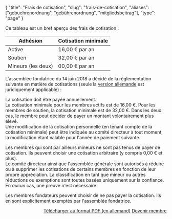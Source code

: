 {
    "title": "Frais de cotisation",
    "slug": "frais-de-cotisation",
    "aliases": ["gebuehrenordnung", "gebührenordnung", "mitgliedsbeitrag"],
    "type": "page"
}

Ce tableau est un bref aperçu des frais de cotisation :

Adhésion            | Cotisation minimale
--------------------|--------------------
Active              | 16,00 € par an
Soutien             | 32,00 € par an
Mineurs (les deux)  | 00,00 € par an

L'assemblée fondatrice du 14 juin 2018 a décidé de la réglementation suivante en matière de cotisations (seule la [version allemande](https://www.datenanfragen.de/verein/gebuehrenordnung) est juridiquement applicable) :

La cotisation doit être payée annuellement.  
La cotisation minimale pour les membres actifs est de 16,00 €. Pour les membres de soutien, la cotisation minimale est de 32,00 €. Dans les deux cas, le membre peut décider de payer un montant volontairement plus élevé.  
Une modification de la cotisation personnelle (en tenant compte de la cotisation minimale) peut être indiquée au comité directeur à tout moment, la modification étant valable pour l'année de paiement suivante.

Les membres qui sont par ailleurs mineurs ne sont pas tenus de payer de cotisation. Ils peuvent choisir une cotisation arbitraire (y compris 0,00 € et plus).  
Le comité directeur ainsi que l'assemblée générale sont autorisés à réduire ou à supprimer les cotisations de certains membres en fonction de leur propre appréciation.
La classification en tant que mineur ou autres réductions ou exemptions sont toutes basées uniquement sur la confiance. En *aucun* cas, une preuve n'est nécessaire.

Les membres fondateurs peuvent choisir de ne pas payer la cotisation. Ils en sont explicitement exemptés par l'assemblée fondatrice.

<div style="float: right;">
    <!-- TODO: Maybe a button with an icon here? -->
    <a href="https://static.dacdn.de/docs/gebuehrenordnung.pdf" class="button button-secondary icon icon-download">Télécharger au format PDF (en allemand)</a>
    <a href="/verein/devenir-membre-de-soutien" class="button button-primary">Devenir membre</a>
</div>
<div class="clearfix"></div>
